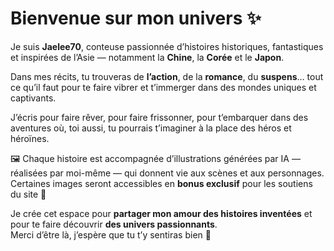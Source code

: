 # Bienvenue sur mon univers ✨  
Je suis **Jaelee70**, conteuse passionnée d’histoires historiques, fantastiques et inspirées de l’Asie — notamment la **Chine**, la **Corée** et le **Japon**.

Dans mes récits, tu trouveras de **l’action**, de la **romance**, du **suspens**… tout ce qu’il faut pour te faire vibrer et t’immerger dans des mondes uniques et captivants.

J’écris pour faire rêver, pour faire frissonner, pour t’embarquer dans des aventures où, toi aussi, tu pourrais t’imaginer à la place des héros et héroïnes.

🖼️ Chaque histoire est accompagnée d’illustrations générées par IA — réalisées par moi-même — qui donnent vie aux scènes et aux personnages. Certaines images seront accessibles en **bonus exclusif** pour les soutiens du site 💖

Je crée cet espace pour **partager mon amour des histoires inventées** et pour te faire découvrir **des univers passionnants**.  
Merci d’être là, j’espère que tu t’y sentiras bien 🌙
